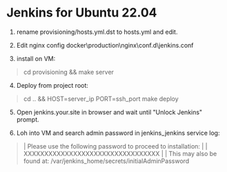 # Jenkins for Ubuntu 22.04

1. rename provisioning/hosts.yml.dst to hosts.yml and edit.

2. Edit nginx config docker\production\nginx\conf.d\jenkins.conf 

3. install on VM:

>cd provisioning && make server

4. Deploy from project root:

>cd .. && HOST=server_ip PORT=ssh_port make deploy


5. Open jenkins.your.site in browser and wait until "Unlock Jenkins" prompt.

6. Loh into VM and search admin password in jenkins_jenkins service log:


>| Please use the following password to proceed to installation:
>|
>| XXXXXXXXXXXXXXXXXXXXXXXXXXXXXXXXX
>|
>| This may also be found at: /var/jenkins_home/secrets/initialAdminPassword
